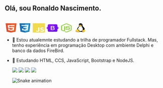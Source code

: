 ## Olá, sou Ronaldo Nascimento.


  <div style="display: inline_block"><br>
   <img align="center" alt="Ronaldo-HTML" height="30" width="40" src="https://raw.githubusercontent.com/devicons/devicon/master/icons/html5/html5-original.svg">
   <img align="center" alt="Ronaldo-CSS" height="30" width="40" src="https://raw.githubusercontent.com/devicons/devicon/master/icons/css3/css3-original.svg">
   <img align="center" alt="Ronaldo-Js" height="30" width="40" src="https://raw.githubusercontent.com/devicons/devicon/master/icons/javascript/javascript-plain.svg">
   <img align="center" alt="Ronaldo-Bootstrap" height="30" width="40" src="https://raw.githubusercontent.com/devicons/devicon/master/icons/bootstrap/bootstrap-original.svg">
   <img align="center" alt="Ronaldo-NodeJS" height="30" width="40" src="https://raw.githubusercontent.com/devicons/devicon/master/icons/nodejs/nodejs-original.svg">
  <img align="center" alt="Ronaldo-HTML" height="30" width="40" src="https://raw.githubusercontent.com/devicons/devicon/master/icons/linux/linux-original.svg">
  </div>

- 🔭 Estou atualemnte estudando a trilha de programador Fullstack. Mas, tenho experiência em programação Desktop com ambiente Delphi e banco da dados FireBird.
- 🌱 Estudando HTML, CCS, JavaScript, Bootstrap e NodeJS.

  <div> 
   <a href="https://instagram.com/ronaldonascimentocg" target="_blank"><img src="https://img.shields.io/badge/-Instagram-%23E4405F?style=for-the-badge&logo=instagram&logoColor=white" target="_blank"></a>
 	<a href="https://discord.gg/Ronaldo Nascimento#8079" target="_blank"><img src="https://img.shields.io/badge/Discord-7289DA?style=for-the-badge&logo=discord&logoColor=white" target="_blank"></a> 
  <a href = "mailto:ronaldonascimentocg@gmail.com"><img src="https://img.shields.io/badge/-Gmail-%23333?style=for-the-badge&logo=gmail&logoColor=white" target="_blank"></a>
  <a href="https://www.linkedin.com/in/ronaldo-nascimento-1b50548a/" target="_blank"><img src="https://img.shields.io/badge/-LinkedIn-%230077B5?style=for-the-badge&logo=linkedin&logoColor=white" target="_blank"></a> 
 
  ![Snake animation](https://github.com/ronaldonascimentocg/ronaldonascimentocg/blob/output/github-contribution-grid-snake.svg)
 
</div>
